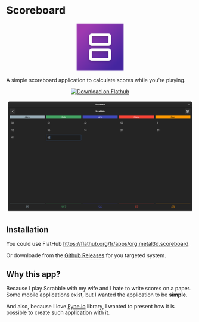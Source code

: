 # Scoreboard

<p align="center">
    <img src="./Icon.png" style="width: 25%" />
</p>

A simple scoreboard application to calculate scores while you're playing.

<p align="center">
    <a href='https://flathub.org/fr/apps/org.metal3d.scoreboard'><img width='240' alt='Download on Flathub' src='https://dl.flathub.org/assets/badges/flathub-badge-en.png'/></a>
</p>

![Scores](./captures/3-scores.png)


## Installation

You could use FlatHub https://flathub.org/fr/apps/org.metal3d.scoreboard.

Or downloade from the [Github Releases](https://github.com/metal3d/scoreboard/releases) for you targeted system.

## Why this app?

Because I play Scrabble with my wife and I hate to write scores on a paper. Some mobile applications exist, but I wanted the application to be **simple**.

And also, because I love [Fyne.io](https://fyne.io) library, I wanted to present how it is possible to create such application with it.

